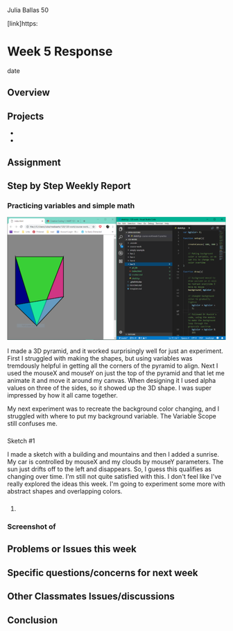 Julia Ballas 50

[link]https:

# Week 5 Response

date

## Overview

## Projects

- 
- 

## Assignment

## Step by Step Weekly Report

### Practicing variables and simple math

![screenshot of Pyramid experiment](screenshot_pyramid.PNG)

I made a 3D pyramid, and it worked surprisingly well for just an experiment. First I struggled with making the shapes, but using variables was tremdously helpful in getting all the corners of the pyramid to align. Next I used the mouseX and mouseY on just the top of the pyramid and that let me animate it and move it around my canvas. When designing it I used alpha values on three of the sides, so it showed up the 3D shape. I was super impressed by how it all came together.

My next experiment was to recreate the background color changing, and I struggled with where to put my background variable. The Variable Scope still confuses me.

###
Sketch #1 

I made a sketch with a building and mountains and then I added a sunrise. My car is controlled by mouseX and my clouds by mouseY parameters. The sun just drifts off to the left and disappears. So, I guess this qualifies as changing over time. I'm still not quite satisfied with this. I don't feel like I've really explored the ideas this week. I'm going to experiment some more with abstract shapes and overlapping colors.

### 

1. 

### Screenshot of 


## Problems or Issues this week

## Specific questions/concerns for next week

## Other Classmates Issues/discussions


## Conclusion

